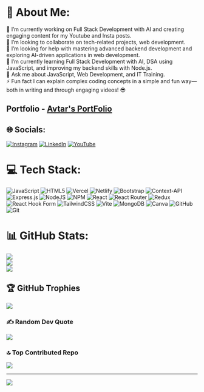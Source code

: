 # 💫 About Me:
🔭 I’m currently working on Full Stack Development with AI and creating engaging content for my Youtube and Insta posts.<br>👯 I’m looking to collaborate on tech-related projects, web development.<br>🤝 I’m looking for help with mastering advanced backend development and exploring AI-driven applications in web development.<br>🌱 I’m currently learning Full Stack Development with AI, DSA using JavaScript, and improving my backend skills with Node.js.<br>💬 Ask me about JavaScript, Web Development, and IT Training.<br>⚡ Fun fact I can explain complex coding concepts in a simple and fun way—both in writing and through engaging videos! 😎

## Portfolio - [Avtar's PortFolio](https://avtarsingh-portfolio.vercel.app/)

## 🌐 Socials:
[![Instagram](https://img.shields.io/badge/Instagram-%23E4405F.svg?logo=Instagram&logoColor=white)](https://instagram.com/techiepajji) [![LinkedIn](https://img.shields.io/badge/LinkedIn-%230077B5.svg?logo=linkedin&logoColor=white)](https://linkedin.com/in/avtarsingh13) [![YouTube](https://img.shields.io/badge/YouTube-%23FF0000.svg?logo=YouTube&logoColor=white)](https://youtube.com/@techiepajji) 

# 💻 Tech Stack:
![JavaScript](https://img.shields.io/badge/javascript-%23323330.svg?style=for-the-badge&logo=javascript&logoColor=%23F7DF1E) ![HTML5](https://img.shields.io/badge/html5-%23E34F26.svg?style=for-the-badge&logo=html5&logoColor=white) ![Vercel](https://img.shields.io/badge/vercel-%23000000.svg?style=for-the-badge&logo=vercel&logoColor=white) ![Netlify](https://img.shields.io/badge/netlify-%23000000.svg?style=for-the-badge&logo=netlify&logoColor=#00C7B7) ![Bootstrap](https://img.shields.io/badge/bootstrap-%238511FA.svg?style=for-the-badge&logo=bootstrap&logoColor=white) ![Context-API](https://img.shields.io/badge/Context--Api-000000?style=for-the-badge&logo=react) ![Express.js](https://img.shields.io/badge/express.js-%23404d59.svg?style=for-the-badge&logo=express&logoColor=%2361DAFB) ![NodeJS](https://img.shields.io/badge/node.js-6DA55F?style=for-the-badge&logo=node.js&logoColor=white) ![NPM](https://img.shields.io/badge/NPM-%23CB3837.svg?style=for-the-badge&logo=npm&logoColor=white) ![React](https://img.shields.io/badge/react-%2320232a.svg?style=for-the-badge&logo=react&logoColor=%2361DAFB) ![React Router](https://img.shields.io/badge/React_Router-CA4245?style=for-the-badge&logo=react-router&logoColor=white) ![Redux](https://img.shields.io/badge/redux-%23593d88.svg?style=for-the-badge&logo=redux&logoColor=white) ![React Hook Form](https://img.shields.io/badge/React%20Hook%20Form-%23EC5990.svg?style=for-the-badge&logo=reacthookform&logoColor=white) ![TailwindCSS](https://img.shields.io/badge/tailwindcss-%2338B2AC.svg?style=for-the-badge&logo=tailwind-css&logoColor=white) ![Vite](https://img.shields.io/badge/vite-%23646CFF.svg?style=for-the-badge&logo=vite&logoColor=white) ![MongoDB](https://img.shields.io/badge/MongoDB-%234ea94b.svg?style=for-the-badge&logo=mongodb&logoColor=white) ![Canva](https://img.shields.io/badge/Canva-%2300C4CC.svg?style=for-the-badge&logo=Canva&logoColor=white) ![GitHub](https://img.shields.io/badge/github-%23121011.svg?style=for-the-badge&logo=github&logoColor=white) ![Git](https://img.shields.io/badge/git-%23F05033.svg?style=for-the-badge&logo=git&logoColor=white)
# 📊 GitHub Stats:
![](https://github-readme-stats.vercel.app/api?username=Avtarsingh97&theme=dark&hide_border=false&include_all_commits=true&count_private=false)<br/>
![](https://github-readme-streak-stats.herokuapp.com/?user=Avtarsingh97&theme=dark&hide_border=false)<br/>
![](https://github-readme-stats.vercel.app/api/top-langs/?username=Avtarsingh97&theme=dark&hide_border=false&include_all_commits=true&count_private=false&layout=compact)

## 🏆 GitHub Trophies
![](https://github-profile-trophy.vercel.app/?username=Avtarsingh97&theme=radical&no-frame=false&no-bg=true&margin-w=4)

### ✍️ Random Dev Quote
![](https://quotes-github-readme.vercel.app/api?type=horizontal&theme=radical)

### 🔝 Top Contributed Repo
![](https://github-contributor-stats.vercel.app/api?username=Avtarsingh97&limit=5&theme=dark&combine_all_yearly_contributions=true)

---
[![](https://visitcount.itsvg.in/api?id=Avtarsingh97&icon=0&color=0)](https://visitcount.itsvg.in)

<!-- Proudly created with GPRM ( https://gprm.itsvg.in ) -->
